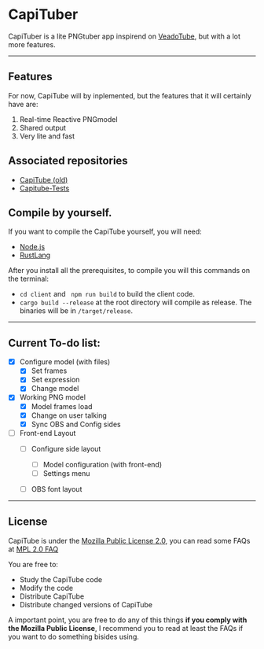 # CapiTuber
CapiTuber is a lite PNGtuber app inspirend on [VeadoTube](https://veado.tube), but with a lot more features.

***

## Features
For now, CapiTube will by inplemented, but the features that it will certainly have are:

1. Real-time Reactive PNGmodel
2. Shared output
3. Very lite and fast

## Associated repositories
 - [CapiTube (old)](https://github.com/NyshimoriMizuki/capitube-web)
 - [Capitube-Tests](https://github.com/NyshimoriMizuki/capitube-tests)

## Compile by yourself.
If you want to compile the CapiTube yourself, you will need:
 - [Node.js](https://nodejs.org/en)
 - [RustLang](https://www.rust-lang.org/)

After you install all the prerequisites, to compile you will this commands on the terminal:
 - `cd client` and ` npm run build` to build the client code.
 - `cargo build --release` at the root directory will compile as release. The binaries will be in `/target/release`.
 
***
## Current To-do list:
- [x] Configure model (with files)
    - [x] Set frames
    - [x] Set expression
    - [x] Change model
- [x] Working PNG model
    - [x] Model frames load
    - [x] Change on user talking
    - [x] Sync OBS and Config sides
- [ ] Front-end Layout
    - [ ] Configure side layout
        - [ ] Model configuration (with front-end)
        - [ ] Settings menu
    - [ ] OBS font layout


***

## License
CapiTube is under the [Mozilla Public License 2.0](https://www.mozilla.org/en-US/MPL/2.0/), you can read some FAQs at [MPL 2.0 FAQ](https://www.mozilla.org/en-US/MPL/2.0/FAQ/)

You are free to:
 - Study the CapiTube code
 - Modify the code
 - Distribute CapiTube
 - Distribute changed versions of CapiTube

A important point, you are free to do any of this things **if you comply with the Mozilla Public License**, I recommend you to read at least the FAQs if you want to do something bisides using.